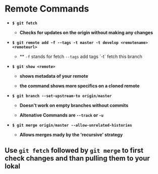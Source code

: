 # **Remote Commands**


* **`$ git fetch `**

  * **Checks for updates on the origin without making any changes**


* **`$ git remote add -f --tags -t master -t develop <remotename> <remoteurl>`**

  * ** `-f` stands for fetch `--tags` add tags  ´-t`  fetch this branch


* **`$ git show <remote>`**

  * **shows metadata of your remote**

  * **the command shows more specifics on a cloned remote**


* **`$ git branch --set-upstream-to origin/master`**

  * **Doesn't work on empty branches without commits**
  
  * **Altenative Commands are `--track` or `-u`**


* **`$ git merge origin/master --allow-unrelated-histories`**

  * **Allows merges mady by the 'recursive' strategy**

 
## **Use `git fetch` followed by `git merge` to first check changes and than pulling them to your lokal**

